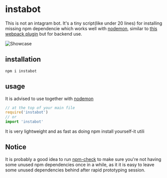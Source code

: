 # instabot
This is not an intagram bot. It's a tiny script(like under 20 lines) for installing missing npm dependencie which works well with [nodemon](https://github.com/remy/nodemon), similar to [this webpack plugin](https://github.com/ericclemmons/npm-install-webpack-plugin) but for backend use.

![Showcase](http://i.imgur.com/BUSM26G.gif "Showcase")

## installation

```
npm i instabot
```

## usage
It is advised to use together with [nodemon](https://github.com/remy/nodemon)
```javascript
// at the top of your main file
require('instabot')
// or
import 'instabot'
```

It is very lightweight and as fast as doing npm install yourself-it utili

## Notice
It is probably a good idea to run [npm-check](https://github.com/dylang/npm-check) to make sure you're not having some unused npm dependencies once in a while, as it it is easy to leave some unused dependencies behind after rapid prototyping session.
